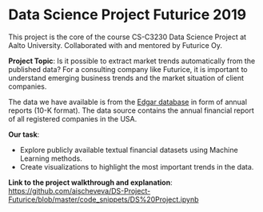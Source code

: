 # Data Science Project Futurice 2019
This project is the core of the course CS-C3230 Data Science Project at Aalto University. Collaborated with and mentored by Futurice Oy. 

**Project Topic**: Is it possible to extract market trends automatically from the published data?
For a consulting company like Futurice, it is important to understand emerging business trends and the market situation of client companies. 

The data we have available is from the [Edgar database](https://www.sec.gov/edgar/searchedgar/companysearch.html) in form of annual reports (10-K format). The data source contains the annual financial report of all registered companies in the USA. 

**Our task**: 
- Explore publicly available textual financial datasets using Machine Learning methods. 
- Create visualizations to highlight the most important trends in the data.

**Link to the project walkthrough and explanation**: https://github.com/aischeveva/DS-Project-Futurice/blob/master/code_snippets/DS%20Project.ipynb
